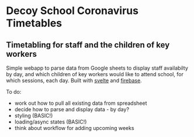 # Decoy School Coronavirus Timetables

## Timetabling for staff and the children of key workers

Simple webapp to parse data from Google sheets to display staff availabilty by day, and which children of key workers would like to attend school, for which sessions, each day. Built with [svelte](svelte.dev) and [firebase](firebase.google.com).

To do:

- work out how to pull all existing data from spreadsheet
- decide how to parse and display data - by day?
- styling (BASIC!)
- loading/async states (BASIC!)
- think about workflow for adding upcoming weeks
